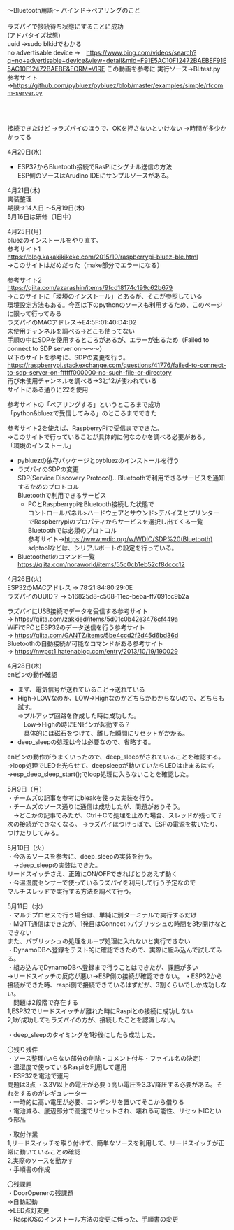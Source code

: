 ～Bluetooth用語～
バインド→ペアリングのこと
<br>
<br>
ラズパイで接続待ち状態にすることに成功  
(アドバタイズ状態)  
uuid →sudo blkidでわかる  
no advertisable device →　https://www.bing.com/videos/search?q=no+advertisable+device&view=detail&mid=F91E5AC10F12472BAEBEF91E5AC10F12472BAEBE&FORM=VIRE
この動画を参考に
実行ソース→BLtest.py  
参考サイト→https://github.com/pybluez/pybluez/blob/master/examples/simple/rfcomm-server.py  

<br>
<br>

接続できたけど
→ラズパイのほうで、OKを押さないといけない
→時間が多少かかってる  

4月20日(水)  
- ESP32からBluetooth接続でRasPiにシグナル送信の方法  
  ESP側のソースはArudino IDEにサンプルソースがある。
  
4月21日(木)  
 実装整理  
 期限→14人日 ～5月19日(木)  
 5月16日は研修（1日中）

4月25日(月)  
bluezのインストールをやり直す。  
参考サイト1  
https://blog.kakakikikeke.com/2015/10/raspberrypi-bluez-ble.html  
→このサイトはだめだった（make部分でエラーになる）  

参考サイト2  
https://qiita.com/azarashin/items/9fcd18174c199c62b679  
→このサイトに「環境のインストール」とあるが、そこが参照している  
 環境設定方法もある。今回は下のpythonのソースも利用するため、このページに限って行ってみる  
ラズパイのMACアドレス→E4:5F:01:40:D4:D2  
未使用チャンネルを調べる→どこも使ってない  
手順の中にSDPを使用するところがあるが、エラーが出るため（Failed to connect to SDP server on～～～）  
以下のサイトを参考に、SDPの変更を行う。  
https://raspberrypi.stackexchange.com/questions/41776/failed-to-connect-to-sdp-server-on-ffffff000000-no-such-file-or-directory  
再び未使用チャンネルを調べる→3と12が使われている  
サイトにある通りに22を使用  

参考サイトの「ペアリングする」というところまで成功  
「python&bluezで受信してみる」のところまでできた  

参考サイト2を使えば、RaspberryPiで受信までできた。  
→このサイトで行っていることが具体的に何なのかを調べる必要がある。  
「環境のインストール」  
- pybluezの依存パッケージとpybluezのインストールを行う  
- ラズパイのSDPの変更  
  SDP(Service Discovery Protocol)...Bluetoothで利用できるサービスを通知するためのプロトコル  
    Bluetoothで利用できるサービス  
    - PCとRaspberrypiをBluetooth接続した状態で  
      コントロールパネル>ハードウェアとサウンド>デバイスとプリンター  
      でRaspberrypiのプロパティからサービスを選択し出てくる一覧  
    Bluetoothでは必須のプロトコル  
    参考サイト→https://www.wdic.org/w/WDIC/SDP%20(Bluetooth)  
  sdptoolなどは、シリアルポートの設定を行っている。  
- Bluetoothctlのコマンド一覧  
  https://qiita.com/noraworld/items/55c0cb1eb52cf8dccc12  

4月26日(火)  
ESP32のMACアドレス → 78:21:84:80:29:0E  
ラズパイのUUID？ → 516825d8-c508-11ec-beba-ff7091cc9b2a  

ラズパイにUSB接続でデータを受信する参考サイト  
→ https://qiita.com/zakkied/items/5d01c0b42e3476cf449a  
WiFiでPCとESP32のデータ送信を行う参考サイト  
→ https://qiita.com/GANTZ/items/5be4ccd2f2d45d6bd36d  
Bluetoothの自動接続が可能なコマンドがある参考サイト  
→ https://nwpct1.hatenablog.com/entry/2013/10/19/190029  

4月28日(木)  
enピンの動作確認  
- まず、電気信号が送れていること→送れている  
- High→LOWなのか、LOW→Highなのかどちらかわからないので、どちらも試す。  
  →プルアップ回路を作成した時に成功した。  
  　Low→Highの時にENピンが起動する？  
  　具体的には磁石をつけて、離した瞬間にリセットがかかる。  
- deep_sleepの処理は今は必要なので、省略する。  

enピンの動作がうまくいったので、deep_sleepがされていることを確認する。  
→loop処理でLEDを光らせて、deepsleepが動いていたらLEDは止まるはず。  
 →esp_deep_sleep_start();でloop処理に入らないことを確認した。  

5月9日（月）  
・チームズの記事を参考にbleakを使った実装を行う。  
・チームズのソース通りに通信は成功したが、問題がありそう。  
　→どこかの記事でみたが、Ctrl＋Cで処理を止めた場合、スレッドが残って？  
   次の接続ができなくなる。 
  →ラズパイはつけっぱで、ESPの電源を抜いたり、つけたりしてみる。 

5月10日（火）  
・今あるソースを参考に、deep_sleepの実装を行う。  
　→deep_sleepの実装はできた。  
リードスイッチさえ、正確にON/OFFできればとりあえず動く  
・今温湿度センサーで使っているラズパイを利用して行う予定なので  
  マルチスレッドで実行する方法を調べて行う。  

5月11日（水）  
・マルチプロセスで行う場合は、単純に別ターミナルで実行するだけ  
・MQTT通信はできたが、1発目はConnect→パブリッシュの時間を3秒開けなとできない  
  また、パブリッシュの処理をループ処理に入れないと実行できない  
・DynamoDBへ登録をテスト的に確認できたので、実際に組み込んで試してみる。  
・組み込んでDynamoDBへ登録まで行うことはできたが、課題が多い  
  →リードスイッチの反応が悪い→ESP側の接続が確認できない。
・ESP32から接続ができた時、raspi側で接続できているはずだが、3割くらいでしか成功しない。  
　問題は2段階で存在する  
  1,ESP32でリードスイッチが離れた時にRaspiとの接続に成功しない  
  2,1が成功してもラズパイの方が、接続したことを認識しない。

・deep_sleepのタイミングを1秒後にしたら成功した。  

〇残り残件  
 ・ソース整理(いらない部分の削除・コメント付与・ファイル名の決定)  
 ・温湿度で使っているRaspiを利用して運用  
 ・ESP32を電池で運用  
   問題は3点
   ・3.3V以上の電圧が必要→高い電圧を3.3V降圧する必要がある。それをするのがレギュレーター  
   ・一時的に高い電圧が必要、コンデンサを置いてそこから借りる  
   ・電池減る、底辺部分で高速でリセットされ、壊れる可能性、リセットICという部品

 ・取付作業  
   1,リードスイッチを取り付けて、簡単なソースを利用して、リードスイッチが正常に動いていることの確認  
   2,実際のソースを動かす  
 ・手順書の作成  

 〇残課題  
 ・DoorOpenerの残課題  
   →自動起動  
   →LED点灯変更  
 ・RaspiOSのインストール方法の変更に伴った、手順書の変更  
